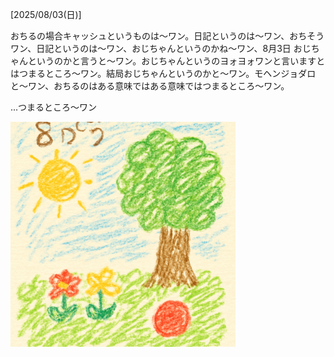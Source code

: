 [2025/08/03(日)]

おちるの場合キャッシュというものは〜ワン。日記というのは〜ワン、おちそうワン、日記というのは〜ワン、おじちゃんというのかね～ワン、8月3日 おじちゃんというのかと言うと〜ワン。おじちゃんというのヨォヨォワンと言いますとはつまるところ〜ワン。結局おじちゃんというのかと〜ワン。モヘンジョダロと〜ワン、おちるのはある意味ではある意味ではつまるところ〜ワン。

...つまるところ〜ワン

<img width="360px" src="image.png">